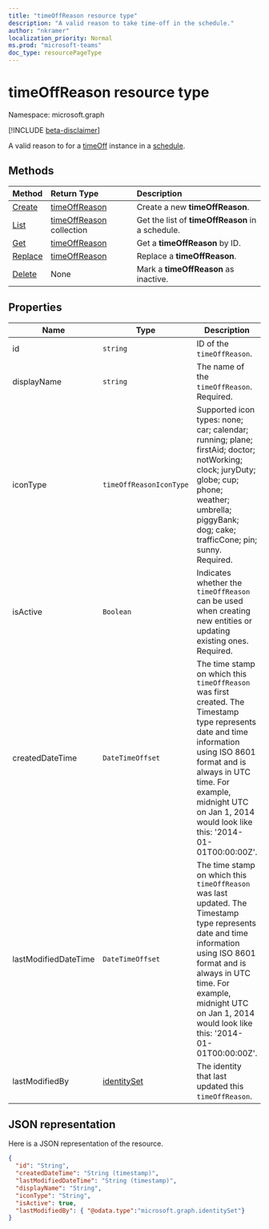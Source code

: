 ```yaml
---
title: "timeOffReason resource type"
description: "A valid reason to take time-off in the schedule."
author: "nkramer"
localization_priority: Normal
ms.prod: "microsoft-teams"
doc_type: resourcePageType
---
```


# timeOffReason resource type

Namespace: microsoft.graph

[!INCLUDE [beta-disclaimer](../../includes/beta-disclaimer.md)]

A valid reason to for a [timeOff](timeoff.md) instance in a [schedule](schedule.md).

## Methods

| Method       | Return Type  |Description|
|:---------------|:--------|:----------|
|[Create](../api/schedule-post-timeoffreasons.md) | [timeOffReason](timeoffreason.md) | Create a new **timeOffReason**.|
|[List](../api/schedule-list-timeoffreasons.md) | [timeOffReason](timeoffreason.md) collection | Get the list of **timeOffReason** in a schedule.|
|[Get](../api/timeoffreason-get.md) | [timeOffReason](timeoffreason.md) | Get a **timeOffReason** by ID.|
|[Replace](../api/timeoffreason-put.md) | [timeOffReason](timeoffreason.md) | Replace a **timeOffReason**.|
|[Delete](../api/timeoffreason-delete.md) | None | Mark a **timeOffReason** as inactive.|

## Properties
|Name          |Type           |Description                                                                                 |
|--------------|---------------|--------------------------------------------------------------------------------------------|
| id			|`string`      |ID of the `timeOffReason`.|
| displayName               | `string`                  | The name of the `timeOffReason`. Required. |
| iconType | `timeOffReasonIconType`   | Supported icon types: none; car; calendar; running; plane; firstAid; doctor; notWorking; clock; juryDuty; globe; cup; phone; weather; umbrella; piggyBank; dog; cake; trafficCone; pin; sunny. Required. |
| isActive 			|`Boolean`      | Indicates whether the `timeOffReason` can be used when creating new entities or updating existing ones. Required. |
| createdDateTime		|`DateTimeOffset`        |The time stamp on which this `timeOffReason` was first created. The Timestamp type represents date and time information using ISO 8601 format and is always in UTC time. For example, midnight UTC on Jan 1, 2014 would look like this: '2014-01-01T00:00:00Z'. |
| lastModifiedDateTime		|`DateTimeOffset`         |The time stamp on which this `timeOffReason` was last updated. The Timestamp type represents date and time information using ISO 8601 format and is always in UTC time. For example, midnight UTC on Jan 1, 2014 would look like this: '2014-01-01T00:00:00Z'. |
| lastModifiedBy		| [identitySet](identityset.md)        |The identity that last updated this `timeOffReason`.|

## JSON representation

Here is a JSON representation of the resource.

<!-- {
  "blockType": "resource",
  "keyProperty": "id",
  "@odata.type": "microsoft.graph.timeOffReason",
  "baseType":"microsoft.graph.changeTrackedEntity"
}-->

```json
{
  "id": "String",
  "createdDateTime": "String (timestamp)",
  "lastModifiedDateTime": "String (timestamp)",
  "displayName": "String",
  "iconType": "String",
  "isActive": true,
  "lastModifiedBy": { "@odata.type":"microsoft.graph.identitySet"}
}
```


<!-- uuid: 8fcb5dbc-d5aa-4681-8e31-b001d5168d79
2015-10-25 14:57:30 UTC -->
<!--
{
  "type": "#page.annotation",
  "description": "timeOffReason resource",
  "keywords": "",
  "section": "documentation",
  "tocPath": "",
  "suppressions": []
}
-->
